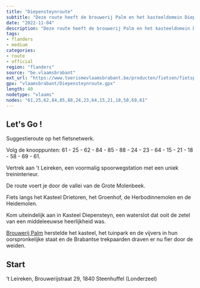 ```yaml
---
title: "Diepensteynroute"
subtitle: "Deze route heeft de brouwerij Palm en het kasteeldomein Diepensteyn als centrale punten. De route voert je door de vallei van de Grote Molenbeek. Kasteel Drietoren, het Groenhof, de Herbodinnemolen en de Heidemolen liggen langs je weg."
date: "2022-11-04"
description: "Deze route heeft de brouwerij Palm en het kasteeldomein Diepensteyn als centrale punten. De route voert je door de vallei van de Grote Molenbeek. Kasteel Drietoren, het Groenhof, de Herbodinnemolen en de Heidemolen liggen langs je weg." 
tags:
- flanders
- medium
categories: 
- route
- official
region: "flanders"
source: "be.vlaamsbrabant"
ext_url: "https://www.toerismevlaamsbrabant.be/producten/fietsen/fietsproducten/diepensteyn-fietsroute/index.html"
gpx: "vlaamsbrabant/Diepensteynroute.gpx"
length: 40
nodetype: "vlaams"
nodes: "61,25,62,84,85,88,24,23,64,15,21,18,58,69,61"
---
```


## Let's Go ! 

Suggestieroute op het fietsnetwerk.

Volg de knooppunten: 61 - 25 - 62 - 84 - 85 - 88 - 24 - 23 - 64 - 15 - 21 - 18 - 58 - 69 - 61.

Vertrek aan 't Leireken, een voormalig spoorwegstation met een uniek treininterieur.

De route voert je door de vallei van de Grote Molenbeek.

Fiets langs het Kasteel Drietoren, het Groenhof, de Herbodinnemolen en de Heidemolen.

Kom uiteindelijk aan in Kasteel Diepensteyn, een waterslot dat ooit de zetel van een middeleeuwse heerlijkheid was.

[Brouwerij Palm](https://www.toerismevlaamsbrabant.be/producten/bezoeken/bezienswaardigheden/brouwerij-en-paardenstoeterij-palm/) herstelde het kasteel, het tuinpark en de vijvers in hun oorspronkelijke staat en de Brabantse trekpaarden draven er nu fier door de weiden.



## Start

‘t Leireken, Brouwerijstraat 29, 1840 Steenhuffel (Londerzeel)
